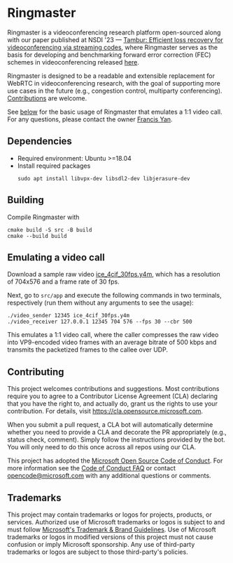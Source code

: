 # Ringmaster

Ringmaster is a videoconferencing research platform open-sourced along with our paper
published at NSDI '23 — [Tambur: Efficient loss recovery for videoconferencing via streaming
codes](https://www.usenix.org/conference/nsdi23/presentation/rudow), where
Ringmaster serves as the basis for developing and benchmarking forward error
correction (FEC) schemes in videoconferencing released [here](https://github.com/Thesys-lab/tambur).

Ringmaster is designed to be a readable and extensible replacement for WebRTC in videoconferencing
research, with the goal of supporting more use cases in the future
(e.g., congestion control, multiparty conferencing). [Contributions](#contributing) are welcome.

See [below](#emulating-a-video-call) for the basic usage of Ringmaster that emulates a 1:1
video call. For any questions, please contact the owner [Francis Yan](https://francisyyan.org).

## Dependencies
- Required environment: Ubuntu >=18.04
- Install required packages
   ```
   sudo apt install libvpx-dev libsdl2-dev libjerasure-dev
   ```

## Building
Compile Ringmaster with
```
cmake build -S src -B build
cmake --build build
```

## Emulating a video call
Download a sample raw video
[ice_4cif_30fps.y4m](https://media.xiph.org/video/derf/y4m/ice_4cif_30fps.y4m),
which has a resolution of 704x576 and a frame rate of 30 fps.

Next, go to `src/app` and execute the following commands in two terminals, respectively
(run them without any arguments to see the usage):
```
./video_sender 12345 ice_4cif_30fps.y4m
./video_receiver 127.0.0.1 12345 704 576 --fps 30 --cbr 500
```
This emulates a 1:1 video call, where the caller compresses the raw video into VP9-encoded
video frames with an average bitrate of 500 kbps and transmits the packetized frames to the
callee over UDP.

## Contributing

This project welcomes contributions and suggestions.  Most contributions require you to agree to a
Contributor License Agreement (CLA) declaring that you have the right to, and actually do, grant us
the rights to use your contribution. For details, visit https://cla.opensource.microsoft.com.

When you submit a pull request, a CLA bot will automatically determine whether you need to provide
a CLA and decorate the PR appropriately (e.g., status check, comment). Simply follow the instructions
provided by the bot. You will only need to do this once across all repos using our CLA.

This project has adopted the [Microsoft Open Source Code of Conduct](https://opensource.microsoft.com/codeofconduct/).
For more information see the [Code of Conduct FAQ](https://opensource.microsoft.com/codeofconduct/faq/) or
contact [opencode@microsoft.com](mailto:opencode@microsoft.com) with any additional questions or comments.

## Trademarks

This project may contain trademarks or logos for projects, products, or services. Authorized use of Microsoft 
trademarks or logos is subject to and must follow
[Microsoft's Trademark & Brand Guidelines](https://www.microsoft.com/en-us/legal/intellectualproperty/trademarks/usage/general).
Use of Microsoft trademarks or logos in modified versions of this project must not cause confusion or imply Microsoft sponsorship.
Any use of third-party trademarks or logos are subject to those third-party's policies.
